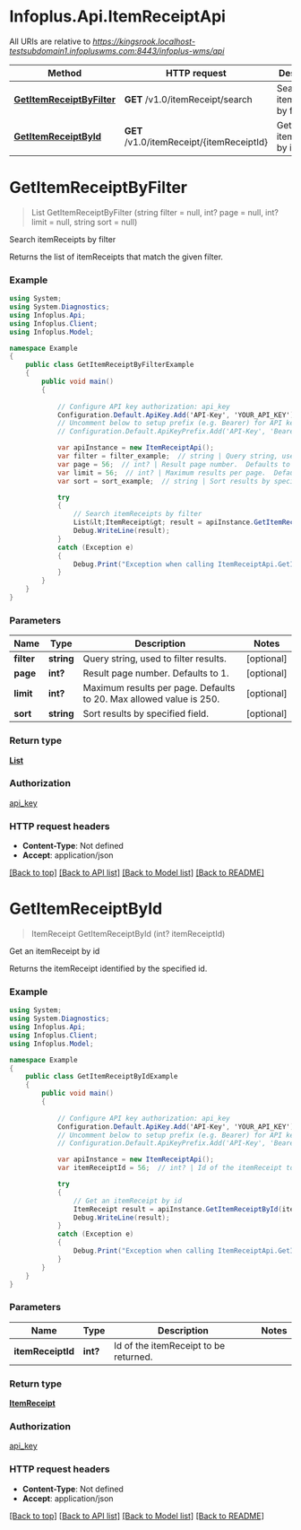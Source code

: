 # Infoplus.Api.ItemReceiptApi

All URIs are relative to *https://kingsrook.localhost-testsubdomain1.infopluswms.com:8443/infoplus-wms/api*

Method | HTTP request | Description
------------- | ------------- | -------------
[**GetItemReceiptByFilter**](ItemReceiptApi.md#getitemreceiptbyfilter) | **GET** /v1.0/itemReceipt/search | Search itemReceipts by filter
[**GetItemReceiptById**](ItemReceiptApi.md#getitemreceiptbyid) | **GET** /v1.0/itemReceipt/{itemReceiptId} | Get an itemReceipt by id


# **GetItemReceiptByFilter**
> List<ItemReceipt> GetItemReceiptByFilter (string filter = null, int? page = null, int? limit = null, string sort = null)

Search itemReceipts by filter

Returns the list of itemReceipts that match the given filter.

### Example
```csharp
using System;
using System.Diagnostics;
using Infoplus.Api;
using Infoplus.Client;
using Infoplus.Model;

namespace Example
{
    public class GetItemReceiptByFilterExample
    {
        public void main()
        {
            
            // Configure API key authorization: api_key
            Configuration.Default.ApiKey.Add('API-Key', 'YOUR_API_KEY');
            // Uncomment below to setup prefix (e.g. Bearer) for API key, if needed
            // Configuration.Default.ApiKeyPrefix.Add('API-Key', 'Bearer');

            var apiInstance = new ItemReceiptApi();
            var filter = filter_example;  // string | Query string, used to filter results. (optional) 
            var page = 56;  // int? | Result page number.  Defaults to 1. (optional) 
            var limit = 56;  // int? | Maximum results per page.  Defaults to 20.  Max allowed value is 250. (optional) 
            var sort = sort_example;  // string | Sort results by specified field. (optional) 

            try
            {
                // Search itemReceipts by filter
                List&lt;ItemReceipt&gt; result = apiInstance.GetItemReceiptByFilter(filter, page, limit, sort);
                Debug.WriteLine(result);
            }
            catch (Exception e)
            {
                Debug.Print("Exception when calling ItemReceiptApi.GetItemReceiptByFilter: " + e.Message );
            }
        }
    }
}
```

### Parameters

Name | Type | Description  | Notes
------------- | ------------- | ------------- | -------------
 **filter** | **string**| Query string, used to filter results. | [optional] 
 **page** | **int?**| Result page number.  Defaults to 1. | [optional] 
 **limit** | **int?**| Maximum results per page.  Defaults to 20.  Max allowed value is 250. | [optional] 
 **sort** | **string**| Sort results by specified field. | [optional] 

### Return type

[**List<ItemReceipt>**](ItemReceipt.md)

### Authorization

[api_key](../README.md#api_key)

### HTTP request headers

 - **Content-Type**: Not defined
 - **Accept**: application/json

[[Back to top]](#) [[Back to API list]](../README.md#documentation-for-api-endpoints) [[Back to Model list]](../README.md#documentation-for-models) [[Back to README]](../README.md)

# **GetItemReceiptById**
> ItemReceipt GetItemReceiptById (int? itemReceiptId)

Get an itemReceipt by id

Returns the itemReceipt identified by the specified id.

### Example
```csharp
using System;
using System.Diagnostics;
using Infoplus.Api;
using Infoplus.Client;
using Infoplus.Model;

namespace Example
{
    public class GetItemReceiptByIdExample
    {
        public void main()
        {
            
            // Configure API key authorization: api_key
            Configuration.Default.ApiKey.Add('API-Key', 'YOUR_API_KEY');
            // Uncomment below to setup prefix (e.g. Bearer) for API key, if needed
            // Configuration.Default.ApiKeyPrefix.Add('API-Key', 'Bearer');

            var apiInstance = new ItemReceiptApi();
            var itemReceiptId = 56;  // int? | Id of the itemReceipt to be returned.

            try
            {
                // Get an itemReceipt by id
                ItemReceipt result = apiInstance.GetItemReceiptById(itemReceiptId);
                Debug.WriteLine(result);
            }
            catch (Exception e)
            {
                Debug.Print("Exception when calling ItemReceiptApi.GetItemReceiptById: " + e.Message );
            }
        }
    }
}
```

### Parameters

Name | Type | Description  | Notes
------------- | ------------- | ------------- | -------------
 **itemReceiptId** | **int?**| Id of the itemReceipt to be returned. | 

### Return type

[**ItemReceipt**](ItemReceipt.md)

### Authorization

[api_key](../README.md#api_key)

### HTTP request headers

 - **Content-Type**: Not defined
 - **Accept**: application/json

[[Back to top]](#) [[Back to API list]](../README.md#documentation-for-api-endpoints) [[Back to Model list]](../README.md#documentation-for-models) [[Back to README]](../README.md)

